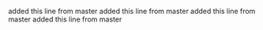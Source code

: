 added this line from master
added this line from master
added this line from master
added this line from master
